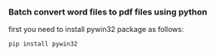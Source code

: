 ### Batch convert word files to pdf files using python

first you need to install pywin32 package as follows:


```
pip install pywin32

``` 
